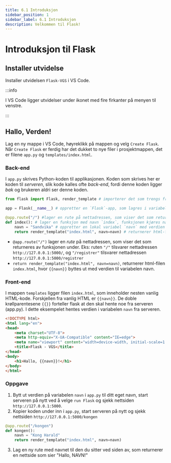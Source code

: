 ```yaml
---
title: 6.1 Introduksjon
sidebar_position: 1
sidebar_label: 6.1 Introduksjon
description: Velkommen til Flask!
---
```


# Introduksjon til Flask

## Installer utvidelse

Installer utvidelsen `Flask-VGS` i VS Code.

:::info

I VS Code ligger utvidelser under ikonet med fire firkanter på menyen til venstre.

:::

## Hallo, Verden!

Lag en ny mappe i VS Code, høyreklikk på mappen og velg `Create Flask`.
Når `Create Flask` er ferdig har det dukket to nye filer i prosjektmappen, det er filene `app.py` og `templates/index.html`.

### Back-end

I `app.py` skrives Python-koden til applikasjonen.
Koden som skrives her er koden til *serveren*, slik kode kalles ofte *back-end*, fordi 
denne koden ligger *bak* og brukeren aldri ser denne koden.

```python
from flask import Flask, render_template # importerer det som trengs fra Flask-biblioteket

app = Flask(__name__) # oppretter en `Flask`-app, som lagres i variabelen `app`

@app.route("/") #lager en rute på nettadressen, som viser det som returneres av funksjonen under
def index(): # lager en funksjon med navn `index`, funksjonen kjøres når ruten som er definert på linjen over blir besøkt
    navn = "Sandvika" # oppretter en lokal variabel `navn` med verdien `"Sandvika"`
    return render_template("index.html", navn=navn) # returnerer html-filen `index.html`, hvor {{navn}} blir Sandvika
```

- `@app.route("/")` lager en *rute* på nettadressen, som viser det som returneres av funksjonen under. Eks: ruten `"/"` tilsvarer nettadressen `http://127.0.0.1:5000/`, og `"/registrer"` tilsvarer nettadressen `http://127.0.0.1:5000/registrer`  
- `return render_template("index.html", navn=navn)`, returnerer html-filen `index.html`, hvor `{{navn}}` byttes ut med verdien til variabelen navn.

### Front-end

I mappen `templates` ligger filen `index.html`, som inneholder nesten vanlig HTML-kode.
Forskjellen fra vanlig HTML er `{{navn}}`.
De doble krøllparentesene `{{}}` forteller flask at den skal hente noe fra serveren (app.py).
I dette eksempelet hentes verdien i variabelen `navn` fra serveren.


````html
<!DOCTYPE html>
<html lang="en">
<head>
    <meta charset="UTF-8">
    <meta http-equiv="X-UA-Compatible" content="IE=edge">
    <meta name="viewport" content="width=device-width, initial-scale=1.0">
    <title>Flask - VGS</title>
</head>
<body>
    <h1>Hallo, {{navn}}!</h1>
</body>
</html>
````


### Oppgave

1. Bytt ut verdien på variabelen `navn` i `app.py` til ditt eget navn, start serveren på nytt ved å velge `run Flask` og sjekk nettsiden `http://127.0.0.1:5000`.
2. Kopier koden under inn i `app.py`, start serveren på nytt og sjekk nettsiden `http://127.0.0.1:5000/kongen`

```python
@app.route("/kongen") 
def kongen(): 
    navn = "Kong Harald"
    return render_template("index.html", navn=navn) 

```

3. Lag en ny rute med navnet til den du sitter ved siden av, som returnerer en nettside som sier "Hallo, NAVN!"
